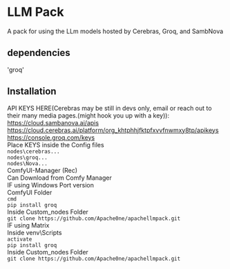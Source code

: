 # LLM Pack
A pack for using the LLm models hosted by Cerebras, Groq, and SambNova
## dependencies
'groq'
## Installation
API KEYS HERE(Cerebras may be still in devs only, email or reach out to their many media pages.(might hook you up with a key)): 
https://cloud.sambanova.ai/apis \
https://cloud.cerebras.ai/platform/org_khtphhjfktpfxvvfnwmxy8tp/apikeys \
https://console.groq.com/keys \
Place KEYS inside the Config files\
```nodes\cerebras...```\
```nodes\groq...```\
```nodes\Nova...```\
ComfyUI-Manager (Rec)\
Can Download from Comfy Manager\
IF using Windows Port version\
ComfyUI Folder\
```cmd```\
```pip install groq```\
Inside Custom_nodes Folder\
```git clone https://github.com/Apache0ne/apachellmpack.git```\
IF using Matrix \
Inside venv\Scripts\
```activate```\
```pip install groq```\
Inside Custom_nodes Folder\
```git clone https://github.com/Apache0ne/apachellmpack.git```